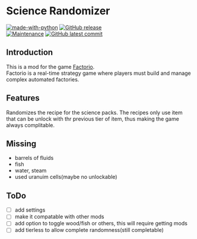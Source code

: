 # Science Randomizer
[![made-with-python](https://img.shields.io/badge/Made%20with-Lua-13008F.svg)](https://www.lua.org/)
 [![GitHub release](https://img.shields.io/github/release/Redart15/science-randomizer)](https://GitHub.com/Redart15/science-randomizer/releases/)\
[![Maintenance](https://img.shields.io/badge/Maintained%3F-yes-green.svg)](https://GitHub.com/Redart15/science-randomizer/graphs/commit-activity)
[![GitHub latest commit](https://badgen.net/github/last-commit/Redart15/chemical-warfare)](https://GitHub.com/Redart15/science-randomizer/commit/)

## Introduction
This is a mod for the game [Factorio](https://store.steampowered.com/app/427520/Factorio/).\
Factorio is a real-time strategy game where players must build and manage complex automated factories.

## Features
Randomizes the recipe for the science packs.
The recipes only use item that can be unlock with thr previous tier of item, thus making the game always complitable.

## Missing
- barrels of fluids
- fish
- water, steam
- used uranuim cells(maybe no unlockable)

## ToDo
- [ ] add settings
- [ ] make it compatable with other mods
- [ ] add option to toggle wood/fish or others, this will require getting mods
- [ ] add tierless to allow complete randomness(still completable)
